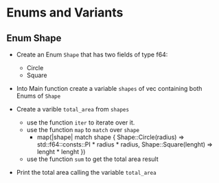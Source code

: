 # Enums and Variants


## Enum Shape

- Create an Enum `Shape` that has two fields of type f64:
  - Circle
  - Square

- Into Main function create a variable `shapes` of vec containing both Enums of `Shape`

- Create a varible `total_area` from `shapes`
  - use the function `iter` to iterate over it.
  - use the function `map` to `match` over `shape`
    - map(|shape| match shape {
          Shape::Circle(radius) => std::f64::consts::PI * radius * radius,
          Shape::Square(lenght) => lenght * lenght
      })
  - use the function `sum` to get the total area result

- Print the total area calling the variable `total_area`


## 